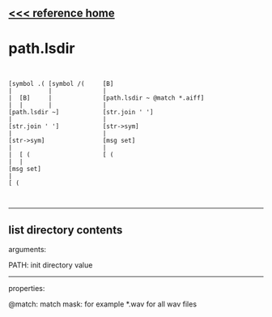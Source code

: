 [<<< reference home](ceammc_lib.md)
---

# path.lsdir

```


[symbol .( [symbol /(     [B]
|          |              |
|  [B]     |              [path.lsdir ~ @match *.aiff]
|  |       |              |
[path.lsdir ~]            [str.join ' ']
|                         |
[str.join ' ']            [str->sym]
|                         |
[str->sym]                [msg set]
|                         |
|  [ (                    [ (
|  |
[msg set]
|
[ (

            
```
---
list directory contents
---
arguments:

PATH: init directory value<br>

---
properties:

@match: match mask: for example *.wav for all wav
            files<br>

